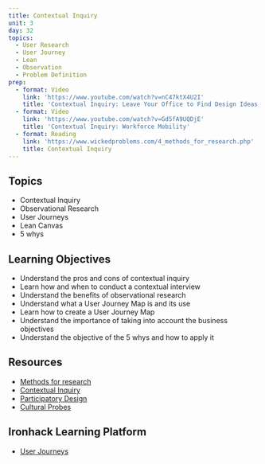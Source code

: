 ```yaml
---
title: Contextual Inquiry
unit: 3
day: 32
topics:
  - User Research
  - User Journey
  - Lean
  - Observation
  - Problem Definition
prep:
  - format: Video
    link: 'https://www.youtube.com/watch?v=nC47ktX4U2I'
    title: 'Contextual Inquiry: Leave Your Office to Find Design Ideas'
  - format: Video
    link: 'https://www.youtube.com/watch?v=Gd5fA9UQDjE'
    title: 'Contextual Inquiry: Workforce Mobility'
  - format: Reading
    link: 'https://www.wickedproblems.com/4_methods_for_research.php'
    title: Contextual Inquiry
---
```


Topics
------

- Contextual Inquiry
- Observational Research
- User Journeys
- Lean Canvas
- 5 whys


Learning Objectives
-------------------

- Understand the pros and cons of contextual inquiry
- Learn how and when to conduct a contextual interview
- Understand the benefits of observational research
- Understand what a User Journey Map is and its use
- Learn how to create a User Journey Map
- Understand the importance of taking into account the business objectives
- Understand the objective of the 5 whys and how to apply it


Resources
----------
- [Methods for research](https://www.wickedproblems.com/4_methods_for_research.php)
- [Contextual Inquiry](https://www.wickedproblems.com/4_insight_through_contextual_inquiry.php)
- [Participatory Design](https://www.wickedproblems.com/4_participatory_design.php)
- [Cultural Probes](https://www.wickedproblems.com/4_cultural_probes.php)


Ironhack Learning Platform
-----------

- [User Journeys](http://learn.ironhack.com/#/learning_unit/7021)
